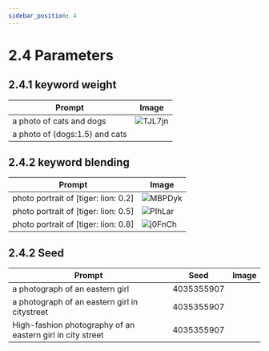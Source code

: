 ```yaml
---
sidebar_position: 4
---
```


# 2.4 Parameters

## 2.4.1 keyword weight
| Prompt | Image |
| --- | --- |
| a photo of cats and dogs | ![TJL7jn](https://bytememo-1251943639.file.myqcloud.com/img/20230714/TJL7jn.jpg) |
| a photo of (dogs:1.5) and cats |  |


## 2.4.2 keyword blending
| Prompt | Image |
| --- | --- |
| photo portrait of [tiger: lion: 0.2] | ![MBPDyk](https://bytememo-1251943639.file.myqcloud.com/img/20230714/MBPDyk.jpg) |
| photo portrait of [tiger: lion: 0.5] | ![PIhLar](https://bytememo-1251943639.file.myqcloud.com/img/20230714/PIhLar.jpg) |
| photo portrait of [tiger: lion: 0.8] | ![j0FnCh](https://bytememo-1251943639.file.myqcloud.com/img/20230714/j0FnCh.jpg) |


## 2.4.2 Seed
| Prompt | Seed | Image |
| --- | --- | --- |
| a photograph of an eastern girl | 4035355907 | |
| a photograph of an eastern girl in citystreet | 4035355907 | |
| High-fashion photography of an eastern girl in city street | 4035355907 | |

